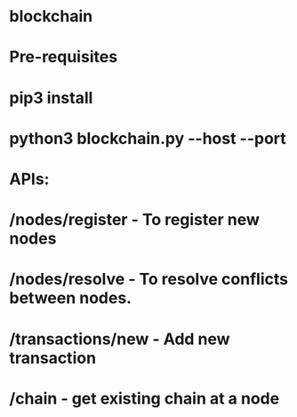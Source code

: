 # blockchain

# Pre-requisites

# pip3 install <required modules>

# python3 blockchain.py --host <ipaddress or hostname> --port <port number>

# APIs:

# /nodes/register - To register new nodes

# /nodes/resolve - To resolve conflicts between nodes. 

# /transactions/new - Add new transaction

# /chain - get existing chain at a node

